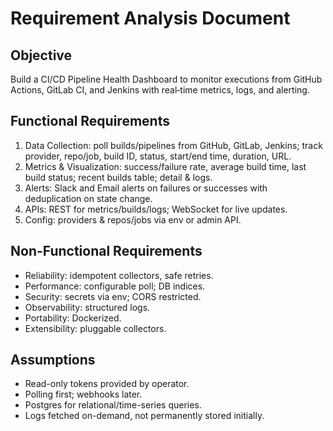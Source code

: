 
# Requirement Analysis Document

## Objective
Build a CI/CD Pipeline Health Dashboard to monitor executions from GitHub Actions, GitLab CI, and Jenkins with real‑time metrics, logs, and alerting.

## Functional Requirements
1. Data Collection: poll builds/pipelines from GitHub, GitLab, Jenkins; track provider, repo/job, build ID, status, start/end time, duration, URL.
2. Metrics & Visualization: success/failure rate, average build time, last build status; recent builds table; detail & logs.
3. Alerts: Slack and Email alerts on failures or successes with deduplication on state change.
4. APIs: REST for metrics/builds/logs; WebSocket for live updates.
5. Config: providers & repos/jobs via env or admin API.

## Non-Functional Requirements
- Reliability: idempotent collectors, safe retries.
- Performance: configurable poll; DB indices.
- Security: secrets via env; CORS restricted.
- Observability: structured logs.
- Portability: Dockerized.
- Extensibility: pluggable collectors.

## Assumptions
- Read-only tokens provided by operator.
- Polling first; webhooks later.
- Postgres for relational/time-series queries.
- Logs fetched on-demand, not permanently stored initially.
